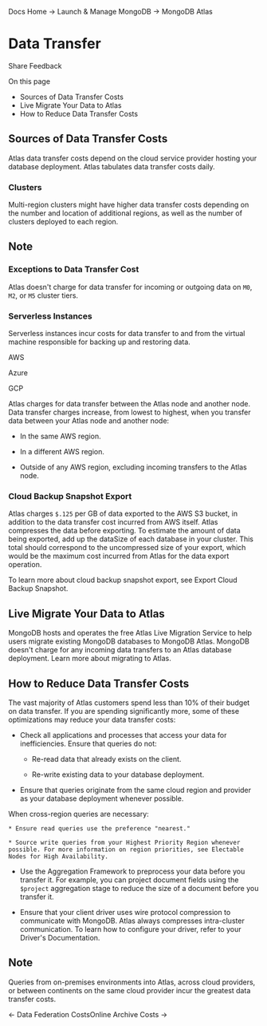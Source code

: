 Docs Home → Launch & Manage MongoDB → MongoDB Atlas

# Data Transfer

Share Feedback

On this page

  * Sources of Data Transfer Costs
  * Live Migrate Your Data to Atlas
  * How to Reduce Data Transfer Costs

## Sources of Data Transfer Costs

Atlas data transfer costs depend on the cloud service provider hosting your
database deployment. Atlas tabulates data transfer costs daily.

### Clusters

Multi-region clusters might have higher data transfer costs depending on the
number and location of additional regions, as well as the number of clusters
deployed to each region.

## Note

### Exceptions to Data Transfer Cost

Atlas doesn't charge for data transfer for incoming or outgoing data on `M0`,
`M2`, or `M5` cluster tiers.

### Serverless Instances

Serverless instances incur costs for data transfer to and from the virtual
machine responsible for backing up and restoring data.

AWS

Azure

GCP

Atlas charges for data transfer between the Atlas node and another node. Data
transfer charges increase, from lowest to highest, when you transfer data
between your Atlas node and another node:

  * In the same AWS region.

  * In a different AWS region.

  * Outside of any AWS region, excluding incoming transfers to the Atlas node.

### Cloud Backup Snapshot Export

Atlas charges `$.125` per GB of data exported to the AWS S3 bucket, in
addition to the data transfer cost incurred from AWS itself. Atlas compresses
the data before exporting. To estimate the amount of data being exported, add
up the dataSize of each database in your cluster. This total should correspond
to the uncompressed size of your export, which would be the maximum cost
incurred from Atlas for the data export operation.

To learn more about cloud backup snapshot export, see Export Cloud Backup
Snapshot.

## Live Migrate Your Data to Atlas

MongoDB hosts and operates the free Atlas Live Migration Service to help users
migrate existing MongoDB databases to MongoDB Atlas. MongoDB doesn't charge
for any incoming data transfers to an Atlas database deployment. Learn more
about migrating to Atlas.

## How to Reduce Data Transfer Costs

The vast majority of Atlas customers spend less than 10% of their budget on
data transfer. If you are spending significantly more, some of these
optimizations may reduce your data transfer costs:

  * Check all applications and processes that access your data for inefficiencies. Ensure that queries do not:

    * Re-read data that already exists on the client.

    * Re-write existing data to your database deployment.

  * Ensure that queries originate from the same cloud region and provider as your database deployment whenever possible.

When cross-region queries are necessary:

    * Ensure read queries use the preference "nearest."

    * Source write queries from your Highest Priority Region whenever possible. For more information on region priorities, see Electable Nodes for High Availability.

  * Use the Aggregation Framework to preprocess your data before you transfer it. For example, you can project document fields using the `$project` aggregation stage to reduce the size of a document before you transfer it.

  * Ensure that your client driver uses wire protocol compression to communicate with MongoDB. Atlas always compresses intra-cluster communication. To learn how to configure your driver, refer to your Driver's Documentation.

## Note

Queries from on-premises environments into Atlas, across cloud providers, or
between continents on the same cloud provider incur the greatest data transfer
costs.

← Data Federation CostsOnline Archive Costs →

